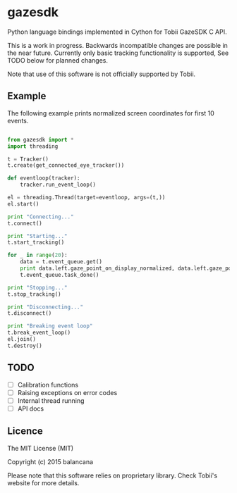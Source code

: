 # gazesdk #

Python language bindings implemented in Cython for Tobii GazeSDK C API. 

This is a work in progress. Backwards incompatible changes are possible in the near future. Currently only basic tracking functionality is supported, See TODO below for planned changes.

Note that use of this software is not officially supported by Tobii.

## Example ##

The following example prints normalized screen coordinates for first 10 events.

```python

from gazesdk import *
import threading

t = Tracker()
t.create(get_connected_eye_tracker())

def eventloop(tracker):
    tracker.run_event_loop()

el = threading.Thread(target=eventloop, args=(t,))
el.start()

print "Connecting..."
t.connect()

print "Starting..."
t.start_tracking()

for _ in range(20):
    data = t.event_queue.get()
    print data.left.gaze_point_on_display_normalized, data.left.gaze_point_on_display_normalized
    t.event_queue.task_done()

print "Stopping..."
t.stop_tracking()

print "Disconnecting..."
t.disconnect()

print "Breaking event loop"
t.break_event_loop()
el.join()
t.destroy()

```

## TODO ##

- [ ] Calibration functions
- [ ] Raising exceptions on error codes
- [ ] Internal thread running
- [ ] API docs

## Licence ##

The MIT License (MIT)

Copyright (c) 2015 balancana

Please note that this software relies on proprietary library. Check Tobii's website for more details. 
